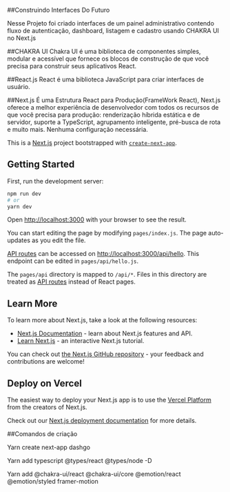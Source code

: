##Construindo Interfaces Do Futuro

Nesse Projeto foi criado interfaces de um painel administrativo contendo fluxo de autenticação, dashboard, listagem e cadastro usando CHAKRA UI no Next.js

##CHAKRA UI 
Chakra UI é uma biblioteca de componentes simples, modular e acessível que fornece os blocos de construção de que você precisa para construir seus aplicativos React.

##React.js
React é uma biblioteca JavaScript para criar interfaces de usuário.

##Next.js
É uma Estrutura React para Produção(FrameWork React), Next.js oferece a melhor experiência de desenvolvedor com todos os recursos de que você precisa para produção: renderização híbrida estática e de servidor, suporte a TypeScript, agrupamento inteligente, pré-busca de rota e muito mais. Nenhuma configuração necessária.

This is a [Next.js](https://nextjs.org/) project bootstrapped with [`create-next-app`](https://github.com/vercel/next.js/tree/canary/packages/create-next-app).

## Getting Started

First, run the development server:

```bash
npm run dev
# or
yarn dev
```

Open [http://localhost:3000](http://localhost:3000) with your browser to see the result.

You can start editing the page by modifying `pages/index.js`. The page auto-updates as you edit the file.

[API routes](https://nextjs.org/docs/api-routes/introduction) can be accessed on [http://localhost:3000/api/hello](http://localhost:3000/api/hello). This endpoint can be edited in `pages/api/hello.js`.

The `pages/api` directory is mapped to `/api/*`. Files in this directory are treated as [API routes](https://nextjs.org/docs/api-routes/introduction) instead of React pages.

## Learn More

To learn more about Next.js, take a look at the following resources:

- [Next.js Documentation](https://nextjs.org/docs) - learn about Next.js features and API.
- [Learn Next.js](https://nextjs.org/learn) - an interactive Next.js tutorial.

You can check out [the Next.js GitHub repository](https://github.com/vercel/next.js/) - your feedback and contributions are welcome!

## Deploy on Vercel

The easiest way to deploy your Next.js app is to use the [Vercel Platform](https://vercel.com/new?utm_medium=default-template&filter=next.js&utm_source=create-next-app&utm_campaign=create-next-app-readme) from the creators of Next.js.

Check out our [Next.js deployment documentation](https://nextjs.org/docs/deployment) for more details.

##Comandos de criação

Yarn create next-app dashgo

Yarn add typescript @types/react @types/node -D

Yarn add @chakra-ui/react @chakra-ui/core @emotion/react @emotion/styled framer-motion   
